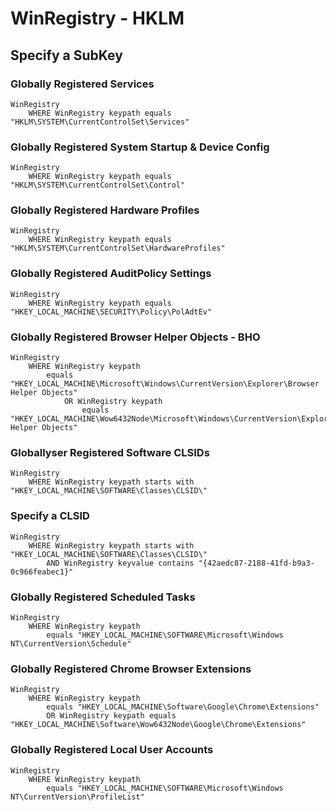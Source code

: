 # WinRegistry - HKLM

## **Specify a SubKey**

### **Globally Registered Services**

```
WinRegistry
    WHERE WinRegistry keypath equals "HKLM\SYSTEM\CurrentControlSet\Services"
```

### **Globally Registered System Startup & Device Config**

```
WinRegistry
    WHERE WinRegistry keypath equals "HKLM\SYSTEM\CurrentControlSet\Control"
```

### **Globally Registered Hardware Profiles**

```
WinRegistry
    WHERE WinRegistry keypath equals "HKLM\SYSTEM\CurrentControlSet\HardwareProfiles"
```

### **Globally Registered AuditPolicy Settings**
```
WinRegistry
    WHERE WinRegistry keypath equals "HKEY_LOCAL_MACHINE\SECURITY\Policy\PolAdtEv"
```

### **Globally Registered Browser Helper Objects - BHO**
```
WinRegistry
    WHERE WinRegistry keypath
        equals "HKEY_LOCAL_MACHINE\Microsoft\Windows\CurrentVersion\Explorer\Browser Helper Objects"
            OR WinRegistry keypath
                equals "HKEY_LOCAL_MACHINE\Wow6432Node\Microsoft\Windows\CurrentVersion\Explorer\\Browser Helper Objects"
```

### **Globallyser Registered Software CLSIDs**

```
WinRegistry
    WHERE WinRegistry keypath starts with "HKEY_LOCAL_MACHINE\SOFTWARE\Classes\CLSID\"
```

### **Specify a CLSID**

```
WinRegistry
    WHERE WinRegistry keypath starts with "HKEY_LOCAL_MACHINE\SOFTWARE\Classes\CLSID\"
        AND WinRegistry keyvalue contains "{42aedc87-2188-41fd-b9a3-0c966feabec1}"
```

### **Globally Registered Scheduled Tasks**

```
WinRegistry
    WHERE WinRegistry keypath
        equals "HKEY_LOCAL_MACHINE\SOFTWARE\Microsoft\Windows NT\CurrentVersion\Schedule"
```

### **Globally Registered Chrome Browser Extensions**

```
WinRegistry
    WHERE WinRegistry keypath
        equals "HKEY_LOCAL_MACHINE\Software\Google\Chrome\Extensions"
        OR WinRegistry keypath equals "HKEY_LOCAL_MACHINE\Software\Wow6432Node\Google\Chrome\Extensions"
```

### **Globally Registered Local User Accounts**
```
WinRegistry
    WHERE WinRegistry keypath
        equals "HKEY_LOCAL_MACHINE\SOFTWARE\Microsoft\Windows NT\CurrentVersion\ProfileList"
```